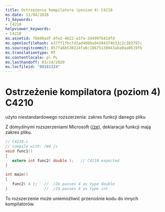 ```yaml
---
title: Ostrzeżenie kompilatora (poziom 4) C4210
ms.date: 11/04/2016
f1_keywords:
- C4210
helpviewer_keywords:
- C4210
ms.assetid: f8600adf-dfe2-4022-a37a-3d4997641dfd
ms.openlocfilehash: e37ff1fbcfd2ad4088a94204374b33c2c103797c
ms.sourcegitcommit: 857fa6b530224fa6c18675138043aba9aa0619fb
ms.translationtype: MT
ms.contentlocale: pl-PL
ms.lasthandoff: 03/24/2020
ms.locfileid: "80161324"
---
```

# <a name="compiler-warning-level-4-c4210"></a>Ostrzeżenie kompilatora (poziom 4) C4210

użyto niestandardowego rozszerzenia: zakres funkcji danego pliku

Z domyślnymi rozszerzeniami Microsoft ([/ze](../../build/reference/za-ze-disable-language-extensions.md)), deklaracje funkcji mają zakres pliku.

```c
// C4210.c
// compile with: /W4 /c
void func1()
{
   extern int func2( double );   // C4210 expected
}

int main()
{
   func2( 4 );   //  /Ze passes 4 as type double
}                //  /Za passes 4 as type int
```

To rozszerzenie może uniemożliwić przenośnie kodu do innych kompilatorów.

